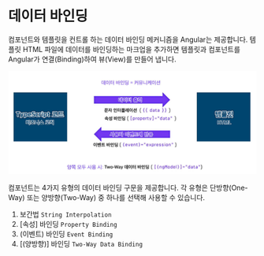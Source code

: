 # 데이터 바인딩

컴포넌트와 템플릿을 컨트롤 하는 데이터 바인딩 메커니즘을 Angular는 제공합니다. 템플릿 HTML 파일에 데이터를 바인딩하는 마크업을 추가하면 템플릿과 컴포넌트를 Angular가 연결\(Binding\)하여 뷰\(View\)를 만들어 냅니다.

![](../../.gitbook/assets/data-binding.jpg)

컴포넌트는 4가지 유형의 데이터 바인딩 구문을 제공합니다. 각 유형은 단방향\(One-Way\) 또는 양방향\(Two-Way\) 중 하나를 선택해 사용할 수 있습니다.

1.  보간법  `String Interpolation`
2. \[속성\] 바인딩 `Property Binding`
3. \(이벤트\) 바인딩 `Event Binding`
4. \[\(양방향\)\] 바인딩 `Two-Way Data Binding`

